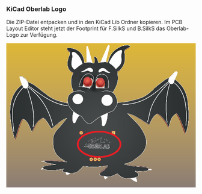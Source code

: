 ### KiCad Oberlab Logo 
Die ZIP-Datei entpacken und in den KiCad Lib Ordner kopieren. Im PCB Layout Editor steht jetzt der Footprint für F.SilkS und B.SilkS das Oberlab-Logo zur Verfügung. 


![image](https://github.com/frankyhub/kicad-PCBs/blob/master/Oberlab-Logo/Logo.png)
